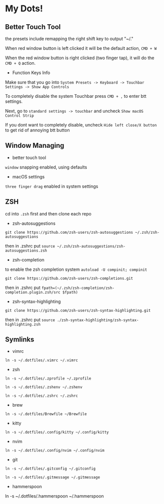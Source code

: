 # My Dots!

## Better Touch Tool

the presets include remapping the right shift key to output "~/."

When red window button is left clicked it will be the default action, `CMD + W`

When the red window button is right clicked (two finger tap), it will do the `CMD + Q` action.

- Function Keys Info

Make sure that you go into `System Presets -> Keyboard -> Touchbar Settings -> Show App Controls`

To completely disable the system Touchbar press `CMD + ,` to enter btt settings.

Next, go to `standard settings -> touchbar` and uncheck `Show macOS Control Strip`

If you dont want to completely disable, uncheck `Hide left close/X button` to get rid of annoying btt button

## Window Managing

- better touch tool

`window` snapping enabled, using defaults

- macOS settings

`three finger drag` enabled in system settings

## ZSH

cd into `.zsh` first and then clone each repo

- zsh-autosuggestions

`git clone https://github.com/zsh-users/zsh-autosuggestions ~/.zsh/zsh-autosuggestions`

then in .zshrc put `source ~/.zsh/zsh-autosuggestions/zsh-autosuggestions.zsh`

- zsh-completion

to enable the zsh completion system `autoload -U compinit; compinit`

`git clone https://github.com/zsh-users/zsh-completions.git`

then in .zshrc put `fpath=(~/.zsh/zsh-completion/zsh-completion.plugin.zsh/src $fpath)`

- zsh-syntax-highlighting

`git clone https://github.com/zsh-users/zsh-syntax-highlighting.git`

then in .zshrc put `source ./zsh-syntax-highlighting/zsh-syntax-highlighting.zsh`

## Symlinks

- vimrc

`ln -s ~/.dotfiles/.vimrc ~/.vimrc`

- zsh

`ln -s ~/.dotfiles/.zprofile ~/.zprofile`

`ln -s ~/.dotfiles/.zshenv ~/.zshenv`

`ln -s ~/.dotfiles/.zshrc ~/.zshrc`

- brew

`ln -s ~/.dotfiles/Brewfile ~/Brewfile`

- kitty

`ln -s ~/.dotfiles/.config/kitty ~/.config/kitty`

- nvim

`ln -s ~/.dotfiles/.config/nvim ~/.config/nvim`

- git

`ln -s ~/.dotfiles/.gitconfig ~/.gitconfig`

`ln -s ~/.dotfiles/.gitmessage ~/.gitmessage`

- hammerspoon

ln -s ~/.dotfiles/.hammerspoon ~/.hammerspoon
